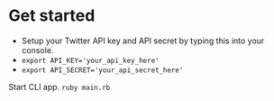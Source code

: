 # Get started

- Setup your Twitter API key and API secret by typing this into your console.
- `export API_KEY='your_api_key_here'`
- `export API_SECRET='your_api_secret_here'`

Start CLI app.
`ruby main.rb`
